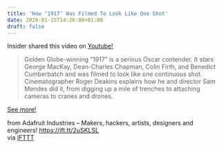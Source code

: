 ```yaml
---
title: 'How ‘1917’ Was Filmed To Look Like One Shot'
date: 2020-01-15T14:26:00+01:00
draft: false
---
```


Insider shared this video on [Youtube!](https://www.youtube.com/watch?v=kMBnvz-dEXw)

> Golden Globe-winning “1917” is a serious Oscar contender. It stars George MacKay, Dean-Charles Chapman, Colin Firth, and Benedict Cumberbatch and was filmed to look like one continuous shot. Cinematographer Roger Deakins explains how he and director Sam Mendes did it, from digging up a mile of trenches to attaching cameras to cranes and drones.

[See more!](https://www.youtube.com/watch?v=kMBnvz-dEXw)

  
  
from Adafruit Industries – Makers, hackers, artists, designers and engineers! https://ift.tt/2uSKLSL  
via [IFTTT](https://ifttt.com/?ref=da&site=blogger)